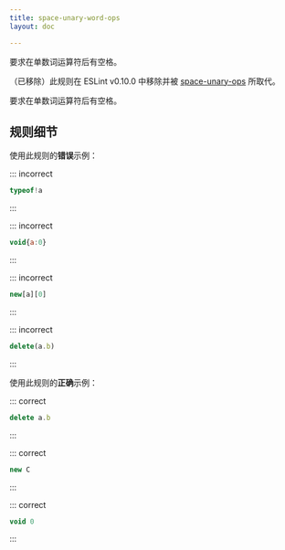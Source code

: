 ```yaml
---
title: space-unary-word-ops
layout: doc

---
```


要求在单数词运算符后有空格。

（已移除）此规则在 ESLint v0.10.0 中移除并被 [space-unary-ops](space-unary-ops) 所取代。

要求在单数词运算符后有空格。

## 规则细节

使用此规则的**错误**示例：

::: incorrect

```js
typeof!a
```

:::

::: incorrect

```js
void{a:0}
```

:::

::: incorrect

```js
new[a][0]
```

:::

::: incorrect

```js
delete(a.b)
```

:::

使用此规则的**正确**示例：

::: correct

```js
delete a.b
```

:::

::: correct

```js
new C
```

:::

::: correct

```js
void 0
```

:::
